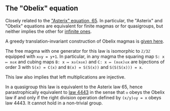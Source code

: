 ## The "Obelix" equation

Closely related to the ["Asterix" equation, 65](https://teorth.github.io/equational_theories/implications/?65).  In particular, the "Asterix" and "Obelix" equations are equivalent for finite magmas or for quasigroups, but neither implies the other for [infinite ones](https://teorth.github.io/equational_theories/blueprint/infinite-magma-constructions-chapter.html#asterix-section).

A greedy translation-invariant construction of Obelix magmas is [given here](https://leanprover.zulipchat.com/#narrow/channel/458659-Equational/topic/Obelix.3A.20joining.20two.20approaches).

The free magma with one generator for this law is isomorphic to `ℤ/3ℤ` equipped with `x◇y = y+1`.  In particular, in any magma the squaring map `S: x ↦ x◇x` and cubing maps `B: x ↦ x◇(x◇x)` and `C: x ↦ (x◇x)◇x` are bijections of order 3 with `S(x) = C(x)` and `B(x) = S(S(x))` and `S(S(S(x))) = x`.

This law also implies that left multiplications are injective.

In a quasigroup this law is equivalent to the Asterix law 65, hence parastrophically equivalent to [law 4443](https://teorth.github.io/equational_theories/implications/?4443) in the sense that `◇` obeys the Obelix law if and only if the right division operation defined by `(x/y)◇y = x` obeys law 4443.  It cannot hold in a non-trivial group.
